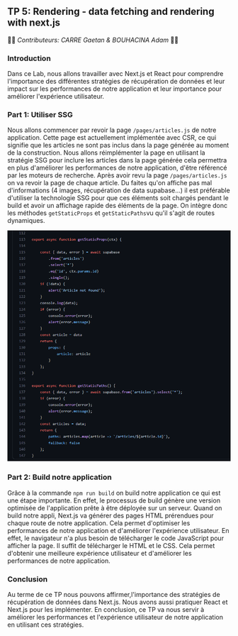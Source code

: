 ## TP 5: Rendering - data fetching and rendering with next.js

👨‍🦱 _Contributeurs: CARRE Gaetan & BOUHACINA Adam_ 👨🏽

### Introduction

Dans ce Lab, nous allons travailler avec Next.js et React pour comprendre l'importance des différentes stratégies de récupération de données et leur impact sur les performances de notre application et leur importance pour améliorer l'expérience utilisateur.

### Part 1: Utiliser SSG
Nous allons commencer par revoir la page `/pages/articles.js` de notre application. Cette page est actuellement implémentée avec CSR, ce qui signifie que les articles ne sont pas inclus dans la page générée au moment de la construction. Nous allons réimplémenter la page en utilisant la stratégie SSG pour inclure les articles dans la page générée cela permettra en plus d'améliorer les performances de notre application, d'être référencé par les moteurs de recherche. Après avoir revu la page `/pages/articles.js` on va revoir la page de chaque article. Du faites qu'on affiche pas mal d'informations (4 images, récupération de data supabase...) il est préférable d'utiliser la technologie SSG pour que ces éléments soit chargés pendant le build et avoir un affichage rapide des éléments de la page. On intègre donc les méthodes `getStaticProps` et `getStaticPaths`vu qu'il s'agit de routes dynamiques.

![Untitled](/assets/screen19.png)

### Part 2: Build notre application

Grâce à la commande ```npm run build``` on build notre application ce qui est une étape importante. En effet, le processus de build génère une version optimisée de l'application prête à être déployée sur un serveur. Quand on build notre appli, Next.js va générer des pages HTML prérendues pour chaque route de notre application. Cela permet d'optimiser les performances de notre application et d'améliorer l'expérience utilisateur. En effet, le navigateur n'a plus besoin de télécharger le code JavaScript pour afficher la page. Il suffit de télécharger le HTML et le CSS. Cela permet d'obtenir une meilleure expérience utilisateur et d'améliorer les performances de notre application.


### Conclusion

Au terme de ce TP nous pouvons affirmer,l'importance des stratégies de récupération de données dans Next.js. Nous avons aussi pratiquer React et Next.js pour les implémenter. En conclusion, ce TP va nous servir à améliorer les performances et l'expérience utilisateur de notre application en utilisant ces stratégies.